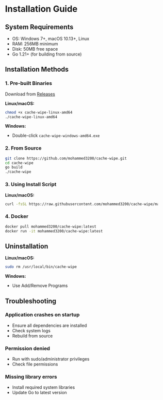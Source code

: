 # Installation Guide

## System Requirements

- OS: Windows 7+, macOS 10.13+, Linux
- RAM: 256MB minimum
- Disk: 50MB free space
- Go 1.21+ (for building from source)

## Installation Methods

### 1. Pre-built Binaries

Download from [Releases](https://github.com/mohammed3200/cache-wipe/releases)

**Linux/macOS:**
```bash
chmod +x cache-wipe-linux-amd64
./cache-wipe-linux-amd64
```

**Windows:**
- Double-click `cache-wipe-windows-amd64.exe`

### 2. From Source
```bash
git clone https://github.com/mohammed3200/cache-wipe.git
cd cache-wipe
go build
./cache-wipe
```

### 3. Using Install Script

**Linux/macOS:**
```bash
curl -fsSL https://raw.githubusercontent.com/mohammed3200/cache-wipe/main/install.sh | bash
```

### 4. Docker
```bash
docker pull mohammed3200/cache-wipe:latest
docker run -it mohammed3200/cache-wipe:latest
```

## Uninstallation

**Linux/macOS:**
```bash
sudo rm /usr/local/bin/cache-wipe
```

**Windows:**
- Use Add/Remove Programs

## Troubleshooting

### Application crashes on startup
- Ensure all dependencies are installed
- Check system logs
- Rebuild from source

### Permission denied
- Run with sudo/administrator privileges
- Check file permissions

### Missing library errors
- Install required system libraries
- Update Go to latest version